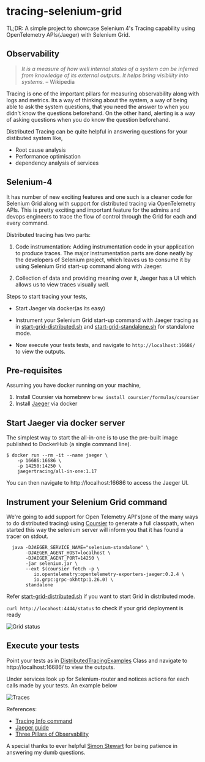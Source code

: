 # tracing-selenium-grid

TL;DR: A simple project to showcase Selenium 4's Tracing capability using OpenTelemetry APIs(Jaeger) with Selenium Grid.

## Observability 
> *It is a measure of how well internal states of a system can be inferred from knowledge of its external outputs. It helps bring visibility into systems.* – Wikipedia 

Tracing is one of the important pillars for measuring observability along with logs and metrics. Its a way of thinking about the system, a way of being able to ask the system questions, that you need the answer to when you didn't know the questions beforehand. On the other hand, alerting is a way of asking questions when you do know the question beforehand.

Distributed Tracing can be quite helpful in answering questions for your distibuted system like,

* Root cause analysis
* Performance optimisation
* dependency analysis of services

## Selenium-4 
It has number of new exciting features and one such is a cleaner code for Selenium Grid along with support for distributed tracing via OpenTelemetry APIs. This is pretty exciting and important feature for the admins and devops engineers to trace the flow of control through the Grid for each and every command.

Distributed tracing has two parts:

1. Code instrumentation: Adding instrumentation code in your application to produce traces. The major instrumentation parts are done neatly by the developers of Selenium project, which leaves us to consume it by using Selenium Grid start-up command along with Jaeger.

2. Collection of data and providing meaning over it, Jaeger has a UI which allows us to view traces visually well.

Steps to start tracing your tests,

* Start Jaeger via docker(as its easy)

* Instrument your Selenium Grid start-up command with Jaeger tracing as in [start-grid-distributed.sh](/start-grid-distributed.sh) and [start-grid-standalone.sh](/start-grid-standalone.sh) for standalone mode.

* Now execute your tests tests, and navigate to `http://localhost:16686/` to view the outputs.

## Pre-requisites
Assuming you have docker running on your machine,
1. Install Coursier via homebrew `brew install coursier/formulas/coursier`
2. Install [Jaeger](https://www.jaegertracing.io/download/) via docker

## Start Jaeger via docker server
The simplest way to start the all-in-one is to use the pre-built image published to DockerHub (a single command line).

```
$ docker run --rm -it --name jaeger \
    -p 16686:16686 \
    -p 14250:14250 \
    jaegertracing/all-in-one:1.17
  ```
  You can then navigate to http://localhost:16686 to access the Jaeger UI.

## Instrument your Selenium Grid command
We're going to add support for Open Telemetry API's(one of the many ways to do distributed tracing) using [Coursier](https://get-coursier.io/docs/overview) to generate a full classpath, when started this way the selenium server will inform you that it has found a tracer on stdout.

```
  java -DJAEGER_SERVICE_NAME="selenium-standalone" \
       -DJAEGER_AGENT_HOST=localhost \
       -DJAEGER_AGENT_PORT=14250 \
       -jar selenium.jar \
       --ext $(coursier fetch -p \
          io.opentelemetry:opentelemetry-exporters-jaeger:0.2.4 \
          io.grpc:grpc-okhttp:1.26.0) \
       standalone
```
Refer [start-grid-distributed.sh](/start-grid-distributed.sh) if you want to start Grid in distributed mode.

```curl http://locahost:4444/status``` to check if your grid deployment is ready

![Grid status](/images/grid-ready.png)

## Execute your tests
Point your tests as in [DistributedTracingExamples](src/test/java/com/thoughtworks/tracing/DistributedTracingExamples.java) Class and navigate to http://localhost:16686/ to view the outputs.

Under services look up for Selenium-router and notices actions for each calls made by your tests. An example below

![Traces](/images/route-traces.png)

References:
* [Tracing Info command](https://github.com/SeleniumHQ/selenium/)
* [Jaeger guide](https://www.jaegertracing.io/docs/1.17/getting-started/)
* [Three Pillars of Observability](https://learning.oreilly.com/library/view/distributed-systems-observability/9781492033431/ch04.html)

A special thanks to ever helpful [Simon Stewart](https://github.com/shs96c) for being patience in answering my dumb questions.
